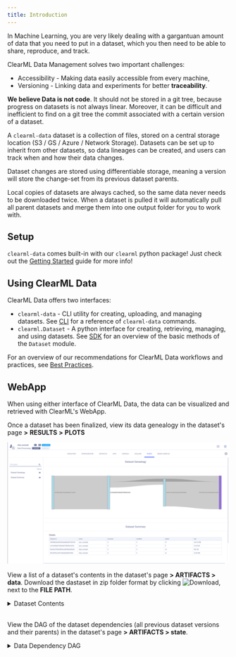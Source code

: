 ```yaml
---
title: Introduction
---
```


In Machine Learning, you are very likely dealing with a gargantuan amount of data that you need to put in a dataset,
which you then need to be able to share, reproduce, and track.

ClearML Data Management solves two important challenges:
- Accessibility - Making data easily accessible from every machine,
- Versioning - Linking data and experiments for better **traceability**.

**We believe Data is not code**. It should not be stored in a git tree, because progress on datasets is not always linear.
Moreover, it can be difficult and inefficient to find on a git tree the commit associated with a certain version of a dataset.

A `clearml-data` dataset is a collection of files, stored on a central storage location (S3 / GS / Azure / Network Storage).
Datasets can be set up to inherit from other datasets, so data lineages can be created,
and users can track when and how their data changes.

Dataset changes are stored using differentiable storage, meaning a version will store the change-set from its previous dataset parents.

Local copies of datasets are always cached, so the same data never needs to be downloaded twice.
When a dataset is pulled it will automatically pull all parent datasets and merge them into one output folder for you to work with.

## Setup

`clearml-data` comes built-in with our `clearml` python package! Just check out the [Getting Started](getting_started/ds/ds_first_steps.md) guide for more info!

## Using ClearML Data

ClearML Data offers two interfaces:
- `clearml-data` - CLI utility for creating, uploading, and managing datasets. See [CLI](clearml_data_cli.md) for a reference of `clearml-data` commands.
- `clearml.Dataset` - A python interface for creating, retrieving, managing, and using datasets. See [SDK](clearml_data_sdk.md) for an overview of the basic methods of the `Dataset` module.

For an overview of our recommendations for ClearML Data workflows and practices, see [Best Practices](best_practices.md).

## WebApp 

When using either interface of ClearML Data, the data can be visualized and retrieved with ClearML's WebApp. 

Once a dataset has been finalized, view its data genealogy in the dataset's
page **>** **RESULTS** **>** **PLOTS**

![Dataset genealogy and summary](../img/dataset_genealogy_summary.png)

View a list of a dataset's contents in the dataset's page **> ARTIFACTS > data**. Download the dastaset 
in zip folder format by clicking  <img src="/docs/latest/icons/ico-download-json.svg" alt="Download" className="icon size-sm space-sm" />,
next to the **FILE PATH**.

<details className="cml-expansion-panel screenshot">
<summary className="cml-expansion-panel-summary">Dataset Contents</summary>
<div className="cml-expansion-panel-content">

![Dataset data WebApp](../img/dataset_data.png)

</div>
</details>

<br/>

View the  DAG of the dataset dependencies (all previous dataset versions and their parents) in the dataset's page **> ARTIFACTS > state**.

<details className="cml-expansion-panel screenshot">
<summary className="cml-expansion-panel-summary">Data Dependency DAG</summary>
<div className="cml-expansion-panel-content">

![Dataset state WebApp](../img/dataset_data_state.png)

</div>
</details>






